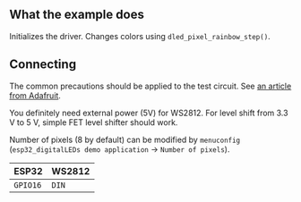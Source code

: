 ## What the example does

Initializes the driver. Changes colors using `dled_pixel_rainbow_step()`.

## Connecting

The common precautions should be applied to the test circuit. See [an article from
Adafruit](https://learn.adafruit.com/adafruit-neopixel-uberguide/basic-connections).

You definitely need external power (5V) for WS2812. For level shift from 3.3 V
to 5 V, simple FET level shifter should work.

Number of pixels (8 by default) can be modified by `menuconfig`
(`esp32_digitalLEDs demo application` -> `Number of pixels`).

| ESP32    | WS2812 |
|----------|--------|
| `GPIO16` | `DIN`  |
